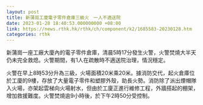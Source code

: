 ```yaml
---
layout: post
title: 新蒲崗工廈電子零件倉庫三級火　一人不適送院
date: 2023-01-28 18:40:53.000000000 +08:00
link: https://news.rthk.hk/rthk/ch/component/k2/1685583-20230128.htm
categories: rthk
---
```


新蒲崗一座工廠大廈內的電子零件倉庫，清晨5時17分發生火警，火警焚燒大半天仍未完全救熄。火警期間，有1人在疏散時不適送院治理，情況穩定。

火警在早上8時53分升為三級，火場面積20米乘20米。據消防交代，起火倉庫位於工廈的9樓，存放了大量電子零件和塑膠外殼，助長火勢。消防除了派出煙帽隊入火場，亦架起雲梯向火場射水，但由於工廈正進行維修工程，外牆搭起的棚架，增加救援難度。火警焚燒逾9小時後，於下午2時50分受控制。
